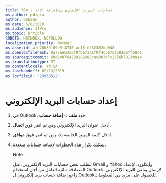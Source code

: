 ```yaml
---
title: حسابات البريد الإلكتروني/إضافة الإعداد 764
ms.author: pdigia
author: pebaum
ms.date: 6/8/2018
ms.audience: ITPro
ms.topic: article
ROBOTS: NOINDEX, NOFOLLOW
localization_priority: Normal
ms.assetid: afd20b89-09e9-4746-ac16-e282382dd948
ms.openlocfilehash: 8a77ae635bf9fbe73a1f9f4c5675f50206ff58d1
ms.sourcegitcommit: 6bd248764239282688cac98347c2356b701389e4
ms.translationtype: MT
ms.contentlocale: ar-SA
ms.lasthandoff: 02/13/2019
ms.locfileid: "29968512"
---
```

# <a name="setup-email-accounts"></a>إعداد حسابات البريد الإلكتروني

1. في Outlook، حدد **ملف** \> **إضافة حساب**.
    
2. أدخل عنوان البريد الإلكتروني ومن ثم انقر فوق **اتصال**.
    
3. أدخل كلمة المرور الخاصة بك ومن ثم انقر فوق **موافق**.
    
4. يمكنك تكرار هذه الخطوات لإضافة حسابات متعددة.
    
    > [!NOTE]
    > تتطلب بعض حسابات البريد الإلكتروني، مثل Gmail و Yahoo وايكلوود، لإعداد المصادقة ثنائية العامل من أجل استخدام Outlook لإرسال وتلقى البريد الإلكتروني. راجع [إضافة حساب بريد إلكتروني ل Outlook](https://support.office.com/article/6e27792a-9267-4aa4-8bb6-c84ef146101b.aspx)للحصول على مزيد من المعلومات. 
  

